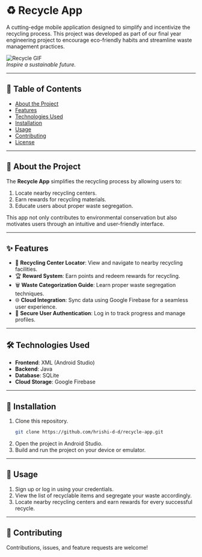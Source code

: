 
# ♻️ Recycle App  
A cutting-edge mobile application designed to simplify and incentivize the recycling process. This project was developed as part of our final year engineering project to encourage eco-friendly habits and streamline waste management practices.  

![Recycle GIF](https://media.lordicon.com/icons/wired/outline/1683-recycling.gif)  
*Inspire a sustainable future.*

---

## 📜 Table of Contents  
- [About the Project](#about-the-project)  
- [Features](#features)  
- [Technologies Used](#technologies-used)  
- [Installation](#installation)  
- [Usage](#usage)  
- [Contributing](#contributing)  
- [License](#license)  

---

## 📖 About the Project  
The **Recycle App** simplifies the recycling process by allowing users to:  
1. Locate nearby recycling centers.  
2. Earn rewards for recycling materials.  
3. Educate users about proper waste segregation.  

This app not only contributes to environmental conservation but also motivates users through an intuitive and user-friendly interface.  

---

## ✨ Features  
- 📍 **Recycling Center Locator**: View and navigate to nearby recycling facilities.  
- 🏆 **Reward System**: Earn points and redeem rewards for recycling.  
- 🗑️ **Waste Categorization Guide**: Learn proper waste segregation techniques.  
- 🌐 **Cloud Integration**: Sync data using Google Firebase for a seamless user experience.  
- 🔐 **Secure User Authentication**: Log in to track progress and manage profiles.  

---

## 🛠️ Technologies Used  
- **Frontend**: XML (Android Studio)  
- **Backend**: Java  
- **Database**: SQLite  
- **Cloud Storage**: Google Firebase  

---

## 🚀 Installation  
1. Clone this repository.  
   ```bash  
   git clone https://github.com/hrishi-d-d/recycle-app.git  
   ```  
2. Open the project in Android Studio.  
3. Build and run the project on your device or emulator.  

---

## 📱 Usage  
1. Sign up or log in using your credentials.  
2. View the list of recyclable items and segregate your waste accordingly.  
3. Locate nearby recycling centers and earn rewards for every successful recycle.  

---

## 🤝 Contributing  
Contributions, issues, and feature requests are welcome! 
